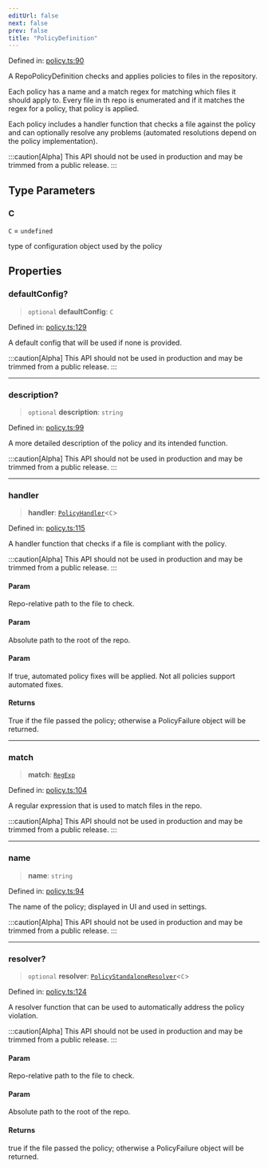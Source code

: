 ```yaml
---
editUrl: false
next: false
prev: false
title: "PolicyDefinition"
---
```


Defined in: [policy.ts:90](https://github.com/tylerbutler/tools-monorepo/blob/main/packages/repopo/src/policy.ts#L90)

A RepoPolicyDefinition checks and applies policies to files in the repository.

Each policy has a name and a match regex for matching which files it should apply to. Every file in th repo is
enumerated and if it matches the regex for a policy, that policy is applied.

Each policy includes a handler function that checks a file against the policy and can optionally resolve any problems
(automated resolutions depend on the policy implementation).

:::caution[Alpha]
This API should not be used in production and may be trimmed from a public release.
:::

## Type Parameters

### C

`C` = `undefined`

type of configuration object used by the policy

## Properties

### defaultConfig?

> `optional` **defaultConfig**: `C`

Defined in: [policy.ts:129](https://github.com/tylerbutler/tools-monorepo/blob/main/packages/repopo/src/policy.ts#L129)

A default config that will be used if none is provided.

:::caution[Alpha]
This API should not be used in production and may be trimmed from a public release.
:::

***

### description?

> `optional` **description**: `string`

Defined in: [policy.ts:99](https://github.com/tylerbutler/tools-monorepo/blob/main/packages/repopo/src/policy.ts#L99)

A more detailed description of the policy and its intended function.

:::caution[Alpha]
This API should not be used in production and may be trimmed from a public release.
:::

***

### handler

> **handler**: [`PolicyHandler`](/api/type-aliases/policyhandler/)\<`C`\>

Defined in: [policy.ts:115](https://github.com/tylerbutler/tools-monorepo/blob/main/packages/repopo/src/policy.ts#L115)

A handler function that checks if a file is compliant with the policy.

:::caution[Alpha]
This API should not be used in production and may be trimmed from a public release.
:::

#### Param

Repo-relative path to the file to check.

#### Param

Absolute path to the root of the repo.

#### Param

If true, automated policy fixes will be applied. Not all policies support automated fixes.

#### Returns

True if the file passed the policy; otherwise a PolicyFailure object will be returned.

***

### match

> **match**: [`RegExp`](https://developer.mozilla.org/docs/Web/JavaScript/Reference/Global_Objects/RegExp)

Defined in: [policy.ts:104](https://github.com/tylerbutler/tools-monorepo/blob/main/packages/repopo/src/policy.ts#L104)

A regular expression that is used to match files in the repo.

:::caution[Alpha]
This API should not be used in production and may be trimmed from a public release.
:::

***

### name

> **name**: `string`

Defined in: [policy.ts:94](https://github.com/tylerbutler/tools-monorepo/blob/main/packages/repopo/src/policy.ts#L94)

The name of the policy; displayed in UI and used in settings.

:::caution[Alpha]
This API should not be used in production and may be trimmed from a public release.
:::

***

### resolver?

> `optional` **resolver**: [`PolicyStandaloneResolver`](/api/type-aliases/policystandaloneresolver/)\<`C`\>

Defined in: [policy.ts:124](https://github.com/tylerbutler/tools-monorepo/blob/main/packages/repopo/src/policy.ts#L124)

A resolver function that can be used to automatically address the policy violation.

:::caution[Alpha]
This API should not be used in production and may be trimmed from a public release.
:::

#### Param

Repo-relative path to the file to check.

#### Param

Absolute path to the root of the repo.

#### Returns

true if the file passed the policy; otherwise a PolicyFailure object will be returned.
